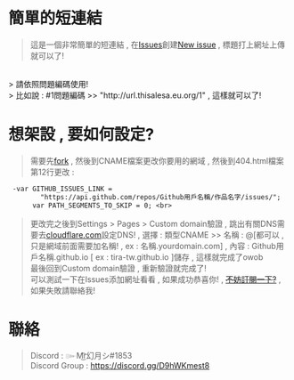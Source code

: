 # 簡單的短連結

> 這是一個非常簡單的短連結 , 在[Issues](https://github.com/Tira-tw/Url/issues)創建[New issue](https://github.com/Tira-tw/Url/issues/new/choose) , 標題打上網址上傳就可以了!
<br>
> 請依照問題編碼使用!<br>
> 比如說 : #1問題編碼 >> "http://url.thisalesa.eu.org/1" , 這樣就可以了! <br>

# 想架設 , 要如何設定?

> 需要先[fork](https://github.com/Tira-tw/Url/fork) , 然後到CNAME檔案更改你要用的網域 , 然後到404.html檔案第12行更改 : <br>
```diff <br>
 -var GITHUB_ISSUES_LINK =
        "https://api.github.com/repos/Github用戶名稱/作品名字/issues/";
      var PATH_SEGMENTS_TO_SKIP = 0; <br>
```
> 更改完之後到Settings > Pages > Custom domain驗證 , 跳出有關DNS需要去[cloudflare.com](https://www.cloudflare.com/)設定DNS! , 選擇 : 類型CNAME >> 名稱 : @[都可以 , 只是網域前面需要加名稱! , ex : 名稱.yourdomain.com] , 內容 : Github用戶名稱.github.io [ ex : tira-tw.github.io ]儲存 , 這樣就完成了owob <br>
> 最後回到Custom domain驗證 , 重新驗證就完成了! <br>
> 可以測試一下在Issues添加網址看看 , 如果成功恭喜你! , ~~[不妨訂閱一下?](https://www.youtube.com/c/Tiratw/)~~ , 如果失敗請聯絡我! <br>
# 聯絡
> Discord : ๛M͜͡r幻月シ#1853 <br>
> Discord Group : https://discord.gg/D9hWKmest8
